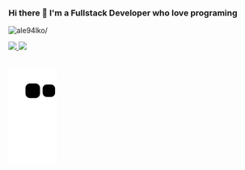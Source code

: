### Hi there 👋 I'm a Fullstack Developer who love programing
<p align="left"><img src=https://komarev.com/ghpvc/?username=ale94lko alt=ale94lko/></p>  

<div style="widht: 99%">
    <a href="https://github.com/ale94lko">
        <img height="160em" src="https://github-readme-stats.vercel.app/api?username=ale94lko&show_icons=true&theme=dark&include_all_commits=true&count_private=true&custom_title=GitHub%20Stats"/>
        <img height="160em" src="https://github-readme-stats.vercel.app/api/top-langs/?username=ale94lko&layout=compact&langs_count=7&theme=dark"/>
    </a>
</div>

##
<div>
    <img src="https://github.com/ale94lko/ale94lko/blob/output/github-contribution-grid-snake.svg"/>
</div>
